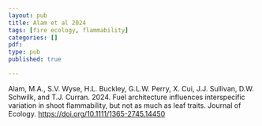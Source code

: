 ```yaml
---
layout: pub
title: Alam et al 2024
tags: [fire ecology, flammability]
categories: []
pdf: 
type: pub
published: true

---
```


Alam, M.A., S.V. Wyse, H.L. Buckley, G.L.W. Perry, X. Cui, J.J. Sullivan, D.W. Schwilk, and T.J. Curran. 2024. Fuel architecture influences interspecific variation in shoot flammability, but not as much as leaf traits. Journal of Ecology. https://doi.org/10.1111/1365-2745.14450

